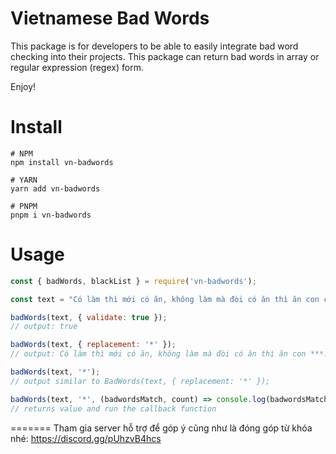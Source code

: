 
# Vietnamese Bad Words
This package is for developers to be able to easily integrate bad word checking into their projects.
This package can return bad words in array or regular expression (regex) form.

Enjoy!

Install
=======

```shell
# NPM
npm install vn-badwords

# YARN
yarn add vn-badwords

# PNPM
pnpm i vn-badwords
```

Usage
=====

```js
const { badWords, blackList } = require('vn-badwords');

const text = "Có làm thì mới có ăn, không làm mà đòi có ăn thì ăn con cặc.";

badWords(text, { validate: true });
// output: true

badWords(text, { replacement: '*' });
// output: Có làm thì mới có ăn, không làm mà đòi có ăn thì ăn con ***.

badWords(text, '*');
// output similar to BadWords(text, { replacement: '*' });

badWords(text, '*', (badwordsMatch, count) => console.log(badwordsMatch, count));
// returns value and run the callback function
```

=======
Tham gia server hỗ trợ để góp ý cũng như là đóng góp từ khóa nhé: https://discord.gg/pUhzvB4hcs

